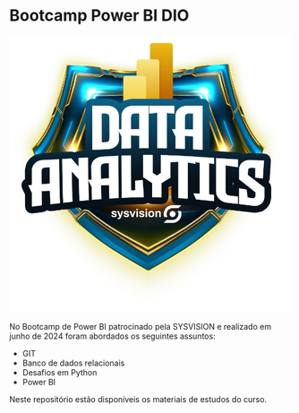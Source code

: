 # Bootcamp Power BI DIO

![DIO](bootcamp.jpg)

No Bootcamp de Power BI patrocinado pela SYSVISION e realizado em junho de 2024 foram abordados os seguintes assuntos:

- GIT
- Banco de dados relacionais
- Desafios em Python
- Power BI

Neste repositório estão disponíveis os materiais de estudos do curso.
